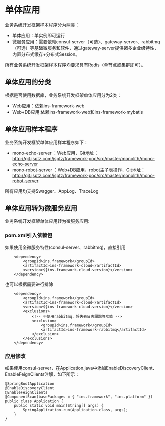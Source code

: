 # 单体应用
业务系统开发框架样本程序分为两类：
* 单体应用：单实例即可运行
* 微服务应用：需要依赖consul-server（可选）、gateway-server、rabbitmq（可选）等基础微服务和软件，通过gateway-server提供诸多企业级特性，内置分布式缓存+分布式Session。

所有业务系统开发框架样本程序均要求具有Redis（单节点或集群即可）。

## 单体应用的分类
根据是否使用数据库，业务系统开发框架单体应用分为2类：
* Web应用：依赖ins-framework-web 
* Web+DB应用:依赖ins-framework-web和ins-framework-mybatis

## 单体应用样本程序
业务系统开发框架单体应用样本程序如下：
* mono-echo-server ：Web应用，Git地址：http://git.jsptz.com/jsptz/framework-poc/src/master/monolith/mono-echo-server
* mono-robot-server ：Web+DB应用，robot主子表操作，Git地址：http://git.jsptz.com/jsptz/framework-poc/src/master/monolith/mono-robot-server

所有应用均支持Swagger、AppLog、TraceLog
## 单体应用转为微服务应用
业务系统开发框架单体应用转为微服务应用:
### pom.xml引入依赖包
如果使用全微服务特性(consul-server、rabbitmq)，直接引用
```
    <dependency>
        <groupId>ins.framework</groupId>
        <artifactId>ins-framework-cloud</artifactId>
        <version>${ins-framework-cloud.version}</version>
    </dependency>
```
也可以根据需要进行排除
```
    <dependency>
        <groupId>ins.framework</groupId>
        <artifactId>ins-framework-cloud</artifactId>
        <version>${ins-framework-cloud.version}</version>
        <exclusions>                 
            <!-- 不使用rabbitmq，将失去日志跟踪等功能 -->
            <exclusion>
                <groupId>ins.framework</groupId>
                <artifactId>ins-framework-rabbitmq</artifactId>
            </exclusion>
        </exclusions>
    </dependency>
``` 
### 应用修改
如果使用consul-server，在Application.java中添加EnableDiscoveryClient、EnableFeignClients注解，如下所示：
```
@SpringBootApplication
@EnableDiscoveryClient
@EnableFeignClients
@ComponentScan(basePackages = { "ins.framework", "ins.platform" })
public class Application {
	public static void main(String[] args) {
		SpringApplication.run(Application.class, args);
	}
}

```